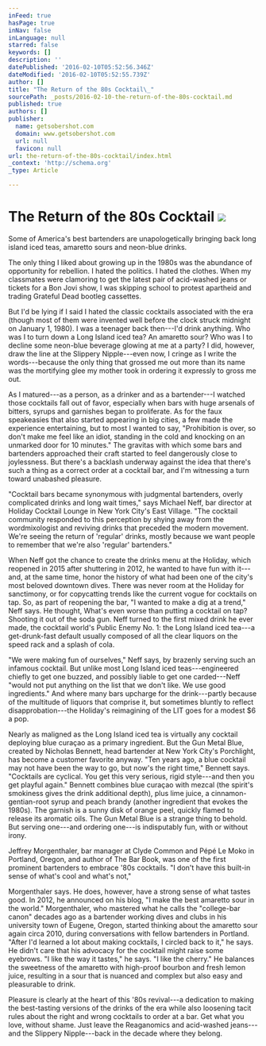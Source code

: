 ```yaml
---
inFeed: true
hasPage: true
inNav: false
inLanguage: null
starred: false
keywords: []
description: ''
datePublished: '2016-02-10T05:52:56.346Z'
dateModified: '2016-02-10T05:52:55.739Z'
author: []
title: "The Return of the 80s Cocktail\_"
sourcePath: _posts/2016-02-10-the-return-of-the-80s-cocktail.md
published: true
authors: []
publisher:
  name: getsobershot.com
  domain: www.getsobershot.com
  url: null
  favicon: null
url: the-return-of-the-80s-cocktail/index.html
_context: 'http://schema.org'
_type: Article

---
```

# The Return of the 80s Cocktail ![](https://the-grid-user-content.s3-us-west-2.amazonaws.com/37071c23-6c5f-4b5d-9e77-e93a4a34c5e8.jpg)

Some of America's best bartenders are unapologetically bringing back long island iced teas, amaretto sours and neon-blue drinks.

The only thing I liked about growing up in the 1980s was the abundance of opportunity for rebellion. I hated the politics. I hated the clothes. When my classmates were clamoring to get the latest pair of acid-washed jeans or tickets for a Bon Jovi show, I was skipping school to protest apartheid and trading Grateful Dead bootleg cassettes.

But I'd be lying if I said I hated the classic cocktails associated with the era (though most of them were invented well before the clock struck midnight on January 1, 1980). I was a teenager back then---I'd drink anything. Who was I to turn down a Long Island iced tea? An amaretto sour? Who was I to decline some neon-blue beverage glowing at me at a party? I did, however, draw the line at the Slippery Nipple---even now, I cringe as I write the words---because the only thing that grossed me out more than its name was the mortifying glee my mother took in ordering it expressly to gross me out.

As I matured---as a person, as a drinker and as a bartender---I watched those cocktails fall out of favor, especially when bars with huge arsenals of bitters, syrups and garnishes began to proliferate. As for the faux speakeasies that also started appearing in big cities, a few made the experience entertaining, but to most I wanted to say, "Prohibition is over, so don't make me feel like an idiot, standing in the cold and knocking on an unmarked door for 10 minutes." The gravitas with which some bars and bartenders approached their craft started to feel dangerously close to joylessness. But there's a backlash underway against the idea that there's such a thing as a correct order at a cocktail bar, and I'm witnessing a turn toward unabashed pleasure.

"Cocktail bars became synonymous with judgmental bartenders, overly complicated drinks and long wait times," says Michael Neff, bar director at Holiday Cocktail Lounge in New York City's East Village. "The cocktail community responded to this perception by shying away from the wordmixologist and reviving drinks that preceded the modern movement. We're seeing the return of 'regular' drinks, mostly because we want people to remember that we're also 'regular' bartenders."

When Neff got the chance to create the drinks menu at the Holiday, which reopened in 2015 after shuttering in 2012, he wanted to have fun with it---and, at the same time, honor the history of what had been one of the city's most beloved downtown dives. There was never room at the Holiday for sanctimony, or for copycatting trends like the current vogue for cocktails on tap. So, as part of reopening the bar, "I wanted to make a dig at a trend," Neff says. He thought, What's even worse than putting a cocktail on tap? Shooting it out of the soda gun. Neff turned to the first mixed drink he ever made, the cocktail world's Public Enemy No. 1: the Long Island iced tea---a get-drunk-fast default usually composed of all the clear liquors on the speed rack and a splash of cola.

"We were making fun of ourselves," Neff says, by brazenly serving such an infamous cocktail. But unlike most Long Island iced teas---engineered chiefly to get one buzzed, and possibly liable to get one carded---Neff "would not put anything on the list that we don't like. We use good ingredients." And where many bars upcharge for the drink---partly because of the multitude of liquors that comprise it, but sometimes bluntly to reflect disapprobation---the Holiday's reimagining of the LIT goes for a modest $6 a pop.

Nearly as maligned as the Long Island iced tea is virtually any cocktail deploying blue curaçao as a primary ingredient. But the Gun Metal Blue, created by Nicholas Bennett, head bartender at New York City's Porchlight, has become a customer favorite anyway. "Ten years ago, a blue cocktail may not have been the way to go, but now's the right time," Bennett says. "Cocktails are cyclical. You get this very serious, rigid style---and then you get playful again." Bennett combines blue curaçao with mezcal (the spirit's smokiness gives the drink additional depth), plus lime juice, a cinnamon-gentian-root syrup and peach brandy (another ingredient that evokes the 1980s). The garnish is a sunny disk of orange peel, quickly flamed to release its aromatic oils. The Gun Metal Blue is a strange thing to behold. But serving one---and ordering one---is indisputably fun, with or without irony.

Jeffrey Morgenthaler, bar manager at Clyde Common and Pépé Le Moko in Portland, Oregon, and author of The Bar Book, was one of the first prominent bartenders to embrace '80s cocktails. "I don't have this built-in sense of what's cool and what's not,"

Morgenthaler says. He does, however, have a strong sense of what tastes good. In 2012, he announced on his blog, "I make the best amaretto sour in the world." Morgenthaler, who mastered what he calls the "college-bar canon" decades ago as a bartender working dives and clubs in his university town of Eugene, Oregon, started thinking about the amaretto sour again circa 2010, during conversations with fellow bartenders in Portland. "After I'd learned a lot about making cocktails, I circled back to it," he says. He didn't care that his advocacy for the cocktail might raise some eyebrows. "I like the way it tastes," he says. "I like the cherry." He balances the sweetness of the amaretto with high-proof bourbon and fresh lemon juice, resulting in a sour that is nuanced and complex but also easy and pleasurable to drink.

Pleasure is clearly at the heart of this '80s revival---a dedication to making the best-tasting versions of the drinks of the era while also loosening tacit rules about the right and wrong cocktails to order at a bar. Get what you love, without shame. Just leave the Reaganomics and acid-washed jeans---and the Slippery Nipple---back in the decade where they belong.
